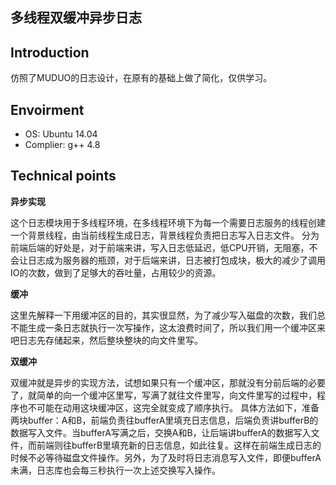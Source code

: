 **多线程双缓冲异步日志**
--
**Introduction**
--
仿照了MUDUO的日志设计，在原有的基础上做了简化，仅供学习。

**Envoirment**
--

 - OS: Ubuntu 14.04
 - Complier: g++ 4.8

**Technical points**
---

 **异步实现**

这个日志模块用于多线程环境，在多线程环境下为每一个需要日志服务的线程创建一个背景线程，由当前线程生成日志，背景线程负责把日志写入日志文件。 分为前端后端的好处是，对于前端来讲，写入日志低延迟，低CPU开销，无阻塞，不会让日志成为服务器的瓶颈，对于后端来讲，日志被打包成块，极大的减少了调用IO的次数，做到了足够大的吞吐量，占用较少的资源。

**缓冲**

这里先解释一下用缓冲区的目的，其实很显然，为了减少写入磁盘的次数，我们总不能生成一条日志就执行一次写操作，这太浪费时间了，所以我们用一个缓冲区来吧日志先存储起来，然后整块整块的向文件里写。

**双缓冲**

双缓冲就是异步的实现方法，试想如果只有一个缓冲区，那就没有分前后端的必要了，就简单的向一个缓冲区里写，写满了就往文件里写，向文件里写的过程中，程序也不可能在动用这块缓冲区，这完全就变成了顺序执行。
具体方法如下，准备两块buffer：A和B，前端负责往bufferA里填充日志信息，后端负责讲bufferB的数据写入文件。当bufferA写满之后，交换A和B，让后端讲bufferA的数据写入文件，而前端则往bufferB里填充新的日志信息，如此往复。这样在前端生成日志的时候不必等待磁盘文件操作。另外，为了及时将日志消息写入文件，即便bufferA未满，日志库也会每三秒执行一次上述交换写入操作。
